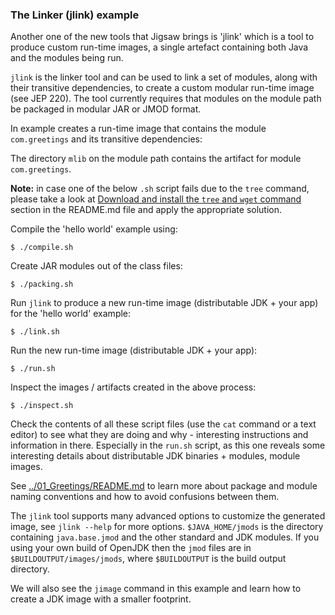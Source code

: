 ### The Linker (jlink) example

Another one of the new tools that Jigsaw brings is 'jlink' which is a tool to produce custom run-time images, a single artefact containing both Java and the modules being run.

`jlink` is the linker tool and can be used to link a set of modules, along with their transitive dependencies, to create a custom modular run-time image (see JEP 220). The tool currently requires that modules on the module path be packaged in modular JAR or JMOD format.

In example creates a run-time image that contains the module `com.greetings` and its transitive dependencies:
    
The directory `mlib` on the module path contains the artifact for module `com.greetings`.

**Note:** in case one of the below `.sh` script fails due to the `tree` command, please take a look at [Download and install the `tree` and `wget` command](../../README.md) section in the README.md file and apply the appropriate solution.

Compile the 'hello world' example using:

    $ ./compile.sh
    
Create JAR modules out of the class files:
    
    $ ./packing.sh

Run `jlink` to produce a new run-time image (distributable JDK + your app) for the 'hello world' example:

    $ ./link.sh

Run the new run-time image (distributable JDK + your app):
    
    $ ./run.sh
    
Inspect the images / artifacts created in the above process:
    
    $ ./inspect.sh
    
Check the contents of all these script files (use the `cat` command or a text editor) to see what they are doing and why - interesting instructions and information in there.
Especially in the `run.sh` script, as this one reveals some interesting details about distributable JDK binaries + modules, module images.

See [../01_Greetings/README.md](../01_Greetings/README.md) to learn more about package and module naming conventions and how to avoid confusions between them.

The `jlink` tool supports many advanced options to customize the generated image, see `jlink --help` for more options.
`$JAVA_HOME/jmods` is the directory containing `java.base.jmod` and the other standard and JDK modules. 
If you using your own build of OpenJDK then the `jmod` files are in `$BUILDOUTPUT/images/jmods`, where `$BUILDOUTPUT` is the build output directory.

We will also see the `jimage` command in this example and learn how to create a JDK image with a smaller footprint.
